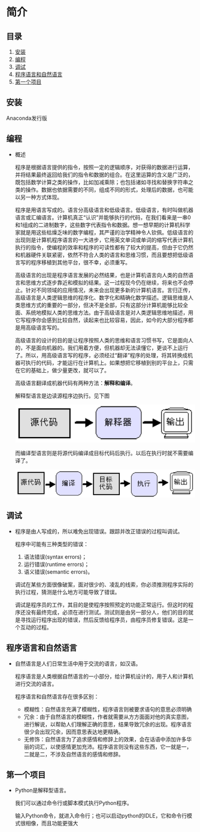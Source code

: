 # 简介

## 目录

1. [安装](安装)
2. [编程](#编程)
3. [调试](#调试)
4. [程序语言和自然语言](#程序语言和自然语言)
5. [第一个项目](#第一个项目)

## 安装

Anaconda发行版

## 编程

- 概述

  程序是根据语言提供的指令，按照一定的逻辑顺序，对获得的数据进行运算，并将结果最终返回给我们的指令和数据的组合。在这里运算的含义是广泛的，既包括数学计算之类的操作，比如加减乘除；也包括诸如寻找和替换字符串之类的操作。数据也依据需要的不同，组成不同的形式，处理后的数据，也可能以另一种方式体现。

  程序是用语言写成的。语言分高级语言和低级语言。低级语言，有时叫做机器语言或汇编语言。计算机真正“认识”并能够执行的代码，在我们看来是一串0和1组成的二进制数字，这些数字代表指令和数据。想一想早期的计算机科学家就是用这些枯燥乏味的数字编程，其严谨的治学精神令人钦佩。低级语言的出现则是计算机程序语言的一大进步，它用英文单词或单词的缩写代表计算机执行的指令，使编程的效率和程序的可读性都有了较大的提高，但由于它仍然和机器硬件关联紧密，依然不符合人类的语言和思维习惯，而且要想把低级语言写的程序移植到其他平台，很不幸，必须重写。

  高级语言的出现是程序语言发展的必然结果，也是计算机语言向人类的自然语言和思维方式逐步靠近和模拟的结果。这一过程现今仍在继续，将来也不会停止。针对不同领域的应用情况，未来会出现更多新的计算机语言。言归正传，高级语言是人类逻辑思维的程序化、数字化和精确化数学描述。逻辑思维是人类思维方式的重要的一部分，但决不是全部，只有这部分计算机能够比较全面、系统地模拟人类的思维方法。由于高级语言是对人类逻辑思维地描述，用它写程序你会感到比较自然，读起来也比较容易，因此，如今的大部分程序都是用高级语言写的。

  高级语言的设计的目的是让程序按照人类的思维和语言习惯书写，它是面向人的，不是面向机器的。我们用着方便，但机器却无法读懂它，更谈不上运行了。所以，用高级语言写的程序，必须经过“翻译”程序的处理，将其转换成机器可执行的代码，才能运行在计算机上。如果想把它移植到别的平台上，只需在它的基础上，做少量更改，就可以了。

  高级语言翻译成机器代码有两种方法：**解释和编译**。

  解释型语言是边读源程序边执行。见下图

  ![x](./Resource/1.png)
  
  而编译型语言则是将源代码编译成目标代码后执行。以后在执行时就不需要编译了。

  ![x](./Resource/2.png)

## 调试

- 程序是由人写成的，所以难免出现错误。跟踪并改正错误的过程叫调试。

  程序中可能有三种类型的错误：

  1. 语法错误(syntax errors)；
  2. 运行错误(runtime errors)；
  3. 语义错误(semantic errors)。

  调试在某些方面很像破案，面对很少的、凌乱的线索，你必须推测程序实际的执行过程，猜测是什么地方可能导致了错误。

  调试是程序员的工作，其目的是使程序按照预定的功能正常运行。但这时的程序还没有最终完成，必须在进行测试。测试则是由另一部分人，他们的目的就是寻找运行程序出现的错误，然后反馈给程序员，由程序员修复错误。这是一个互动的过程。

## 程序语言和自然语言

- 自然语言是人们日常生活中用于交流的语言，如汉语。

  程序语言是人类根据自然语言的一小部分，给计算机设计的，用于人和计算机进行交流的语言。

  程序语言和自然语言存在很多区别：

  - 模糊性：自然语言充满了模糊性，程序语言则被要求语句的意思必须明确
  - 冗余：由于自然语言的模糊性，作者就需要从方方面面对他的真实意图，进行解说，以帮助人们理解正确的意思，结果导致冗余的出现。程序语言很少会出现冗余，因而意思表达地更精确。
  - 无修饰：自然语言为了追求感情和修辞上的效果，会在话语中添加许多华丽的词汇，以使感情更加充沛。程序语言则没有这些东西，它一就是一，二就是二，不涉及自然语言的感情和修辞。

## 第一个项目

- Python是解释型语言。
  
  我们可以通过命令行或脚本模式执行Python程序。

  输入Python命令，就进入命令行；也可以启动python的IDLE，它和命令行模式很相像，而且功能更强大
